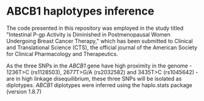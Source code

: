 # ABCB1 haplotypes inference

The code presented in this repository was employed in the study titled "Intestinal P-gp Activity is Diminished in Postmenopausal Women Undergoing Breast Cancer Therapy," which has been submitted to Clinical and Translational Science (CTS), the official journal of the American Society for Clinical Pharmacology and Therapeutics.

As the three SNPs in the _ABCB1_ gene have high proximity in the genome - 1236T>C (rs1128503), 2677T>G/A (rs2032582) and 3435T>C (rs1045642) - are in high linkage disequilibrium, these three SNPs will be isolated as diplotypes. _ABCB1_ diplotypes were inferred using the haplo.stats package (version 1.8.7)

